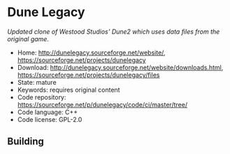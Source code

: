 # Dune Legacy

_Updated clone of Westood Studios' Dune2 which uses data files from the original game._

- Home: http://dunelegacy.sourceforge.net/website/, https://sourceforge.net/projects/dunelegacy
- Download: http://dunelegacy.sourceforge.net/website/downloads.html, https://sourceforge.net/projects/dunelegacy/files
- State: mature
- Keywords: requires original content
- Code repository: https://sourceforge.net/p/dunelegacy/code/ci/master/tree/
- Code language: C++
- Code license: GPL-2.0

## Building

